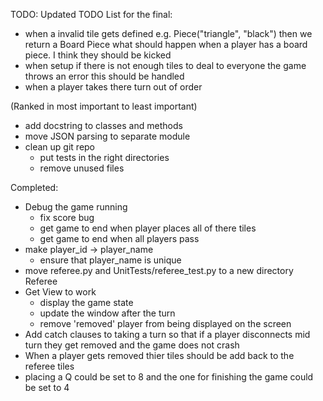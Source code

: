 TODO:
Updated TODO List for the final:
- when a invalid tile gets defined e.g. Piece("triangle", "black") then we return a Board Piece what should happen when a player has a board piece. I think they should be kicked
- when setup if there is not enough tiles to deal to everyone the game throws an error this should be handled
- when a player takes there turn out of order




(Ranked in most important to least important)
- add docstring to classes and methods
- move JSON parsing to separate module
- clean up git repo 
    - put tests in the right directories
    - remove unused files

Completed:
- Debug the game running
    - fix score bug
    - get game to end when player places all of there tiles
    - get game to end when all players pass 
- make player_id -> player_name
    - ensure that player_name is unique 
- move referee.py and UnitTests/referee_test.py to a new directory Referee
- Get View to work 
    - display the game state
    - update the window after the turn 
    - remove 'removed' player from being displayed on the screen
- Add catch clauses to taking a turn so that if a player disconnects mid turn they get
  removed and the game does not crash
- When a player gets removed thier tiles should be add back to the referee tiles
- placing a Q could be set to 8 and the one for finishing the game could be set to 4

